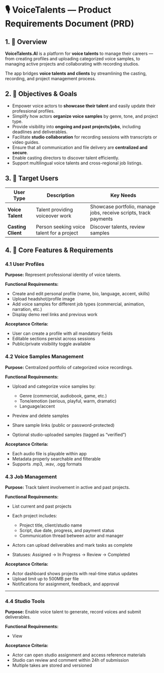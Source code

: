 # 🎙️ VoiceTalents — Product Requirements Document (PRD)

## 1. 📘 Overview

**VoiceTalents.AI** is a platform for **voice talents** to manage their careers — from creating profiles and uploading categorized voice samples, to managing active projects and collaborating with recording studios.

The app bridges **voice talents and clients** by streamlining the casting, recording, and project management process.

## 2. 🎯 Objectives & Goals

- Empower voice actors to **showcase their talent** and easily update their professional profiles.
- Simplify how actors **organize voice samples** by genre, tone, and project type.
- Provide visibility into **ongoing and past projects/jobs**, including deadlines and deliverables.
- Facilitate **studio collaboration** for recording sessions with transcripts or video guides.
- Ensure that all communication and file delivery are **centralized and secure**.
- Enable casting directors to discover talent efficiently.
- Support multilingual voice talents and cross-regional job listings.

## 3. 👥 Target Users

| User Type          | Description                               | Key Needs                                                        |
| ------------------ | ----------------------------------------- | ---------------------------------------------------------------- |
| **Voice Talent**   | Talent providing voiceover work           | Showcase portfolio, manage jobs, receive scripts, track payments |
| **Casting Client** | Person seeking voice talent for a project | Discover talents, review samples                                 |

## 4. 📱 Core Features & Requirements

### 4.1 User Profiles

**Purpose:** Represent professional identity of voice talents.

**Functional Requirements:**

- Create and edit personal profile (name, bio, language, accent, skills)
- Upload headshot/profile image
- Add voice samples for different job types (commercial, animation, narration, etc.)
- Display demo reel links and previous work

**Acceptance Criteria:**

- User can create a profile with all mandatory fields
- Editable sections persist across sessions
- Public/private visibility toggle available

### 4.2 Voice Samples Management

**Purpose:** Centralized portfolio of categorized voice recordings.

**Functional Requirements:**

- Upload and categorize voice samples by:
  - Genre (commercial, audiobook, game, etc.)
  - Tone/emotion (serious, playful, warm, dramatic)
  - Language/accent

- Preview and delete samples
- Share sample links (public or password-protected)
- Optional studio-uploaded samples (tagged as “verified”)

**Acceptance Criteria:**

- Each audio file is playable within app
- Metadata properly searchable and filterable
- Supports .mp3, .wav, .ogg formats

### 4.3 Job Management

**Purpose:** Track talent involvement in active and past projects.

**Functional Requirements:**

- List current and past projects
- Each project includes:
  - Project title, client/studio name
  - Script, due date, progress, and payment status
  - Communication thread between actor and manager

- Actors can upload deliverables and mark tasks as complete
- Statuses: Assigned → In Progress → Review → Completed

**Acceptance Criteria:**

- Actor dashboard shows projects with real-time status updates
- Upload limit up to 500MB per file
- Notifications for assignment, feedback, and approval

---

### 4.4 Studio Tools

**Purpose:** Enable voice talent to generate, record voices and submit deliverables.

**Functional Requirements:**

- View

**Acceptance Criteria:**

- Actor can open studio assignment and access reference materials
- Studio can review and comment within 24h of submission
- Multiple takes are stored and versioned
